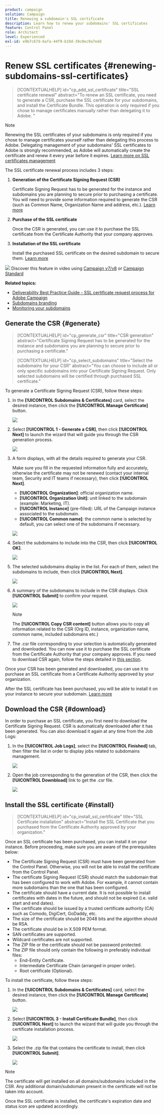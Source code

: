 ```yaml
---
product: campaign
solution: Campaign 
title: Renewing a subdomain's SSL certificate
description: Learn how to renew your subdomains' SSL certificates
feature: Control Panel
role: Architect
level: Experienced
exl-id: e9b7c67d-6afa-44f9-b19d-39c0ec9a7edd
---
```

# Renew SSL certificates {#renewing-subdomains-ssl-certificates}

>[!CONTEXTUALHELP]
>id="cp_add_ssl_certificate"
>title="SSL certificate renewal"
>abstract="To renew an SSL certificate, you need to generate a CSR, purchase the SSL certificate for your subdomains, and install the Certificate Bundle. This operation is only required if you chose to manage certificates manually rather than delegating it to Adobe. "

>[!NOTE]
>
>Renewing the SSL certificates of your subdomains is only required if you chose to manage certificates yourself rather than delegating this process to Adobe. Delegating management of your subdomains' SSL certificates to Adobe is strongly recommended, as Adobe will automatically create the certificate and renew it every year before it expires. [Learn more on SSL certificates management](monitoring-ssl-certificates.md#management)

The SSL certificate renewal process includes 3 steps:

1. **Generation of the Certificate Signing Request (CSR)**
    
    Certificate Signing Request has to be generated for the instance and subdomains you are planning to secure prior to purchasing a certificate.  You will need to provide some information required to generate the CSR (such as Common Name, Organization Name and address, etc.). [Learn more](#generate)

1. **Purchase of the SSL certificate**
    
    Once the CSR is generated, you can use it to purchase the SSL certificate from the Certificate Authority that your company approves.

1. **Installation of the SSL certificate**
    
    Install the purchased SSL certificate on the desired subdomain to secure them. [Learn more](#install)

![](assets/do-not-localize/how-to-video.png) Discover this feature in video using [Campaign v7/v8](https://experienceleague.adobe.com/docs/campaign-classic-learn/control-panel/subdomains-and-certificates/adding-ssl-certificates.html#subdomains-and-certificates) or [Campaign Standard](https://experienceleague.adobe.com/docs/campaign-standard-learn/control-panel/subdomains-and-certificates/adding-ssl-certificates.html#adding-ssl-certificates)

**Related topics:**

* [Deliverability Best Practice Guide - SSL certificate request process for Adobe Campaign](https://experienceleague.adobe.com/docs/deliverability-learn/deliverability-best-practice-guide/additional-resources/campaign/ac-ssl-certificate-request.html)
* [Subdomains branding](../../subdomains-certificates/using/subdomains-branding.md)
* [Monitoring your subdomains](../../subdomains-certificates/using/monitoring-subdomains.md)

## Generate the CSR {#generate}

>[!CONTEXTUALHELP]
>id="cp_generate_csr"
>title="CSR generation"
>abstract="Certificate Signing Request has to be generated for the instance and subdomains you are planning to secure prior to purchasing a certificate."

>[!CONTEXTUALHELP]
>id="cp_select_subdomains"
>title="Select the subdomains for your CSR"
>abstract="You can choose to include all or only specific subdomains into your Certificate Signing Request. Only selected subdomains will be certified through purchased SSL certificate."

To generate a Certificate Signing Request (CSR), follow these steps:

1. In the **[!UICONTROL Subdomains & Certificates]** card, select the desired instance, then click the **[!UICONTROL Manage Certificate]** button.

    ![](assets/renewal1.png)

1. Select **[!UICONTROL 1 - Generate a CSR]**, then click **[!UICONTROL Next]** to launch the wizard that will guide you through the CSR generation process.

    ![](assets/renewal2.png)

1. A form displays, with all the details required to generate your CSR.

    Make sure you fill in the requested information fully and accurately, otherwise the certificate may not be renewed (contact your internal team, Security and IT teams if necessary), then click **[!UICONTROL Next]**.

    * **[!UICONTROL Organization]**: official organization name.
    * **[!UICONTROL Organization Unit]**: unit linked to the subdomain (example: Marketing, IT).
    * **[!UICONTROL Instance]** (pre-filled): URL of the Campaign instance associated to the subdomain.
    * **[!UICONTROL Common name]**: the common name is selected by default, you can select one of the subdomains if necessary.

    ![](assets/renewal3.png)

1. Select the subdomains to include into the CSR, then click **[!UICONTROL OK]**.

    ![](assets/renewal4.png)

1. The selected subdomains display in the list. For each of them, select the subdomains to include, then click **[!UICONTROL Next]**.

    ![](assets/renewal5.png)

1. A summary of the subdomains to include in the CSR displays. Click **[!UICONTROL Submit]** to confirm your request.

    ![](assets/renewal6.png)

    >[!NOTE]
    >
    >The **[!UICONTROL Copy CSR content]** button allows you to copy all information related to the CSR (Org ID, instance, organization name, common name, included subdomains etc.)

1. The .csr file corresponding to your selection is automatically generated and downloaded. You can now use it to purchase the SSL certificate from the Certificate Authority that your company approves. If you need to download CSR again, follow the steps detailed in [this section](#download).

Once your CSR has been generated and downloaded, you can use it to purchase an SSL certificate from a Certificate Authority approved by your organization.

After the SSL certificate has been purchased, you will be able to install it on your instance to secure your subdomain. [Learn more](#install)

## Download the CSR {#download}

In order to purchase an SSL certificate, you first need to download the Certificate Signing Request. CSR is automatically downloaded after it has been generated. You can also download it again at any time from the Job Logs:

1. In the **[!UICONTROL Job Logs]**, select the **[!UICONTROL Finished]** tab, then filter the list in order to display jobs related to subdomains management.

    ![](assets/renewal-download.png)

1. Open the job corresponding to the generation of the CSR, then click the **[!UICONTROL Downbload]** link to get the .csr file.

    ![](assets/renewal-download-button.png)

## Install the SSL certificate {#install}

>[!CONTEXTUALHELP]
>id="cp_install_ssl_certificate"
>title="SSL Certificate installation"
>abstract="Install the SSL Certificate that you purchased from the Certificate Authority approved by your organization."

Once an SSL certificate has been purchased, you can install it on your instance. Before proceeding, make sure you are aware of the prerequisites below:

* The Certificate Signing Request (CSR) must have been generated from the Control Panel. Otherwise, you will not be able to install the certificate from the Control Panel.
* The certificate Signing Request (CSR) should match the subdomain that has been configured to work with Adobe. For example, it cannot contain more subdomains than the one that has been configured.
* The certificate should have a current date. It is not possible to install certificates with dates in the future, and should not be expired (i.e. valid start and end dates).
* The certificate should be issued by a trusted certificate authority (CA) such as Comodo, DigiCert, GoDaddy, etc.
* The size of the certificate should be 2048 bits and the algorithm should be RSA.
* The certificate should be in X.509 PEM format.
* SAN certificates are supported.
* Wildcard certificates are not supported.
* The ZIP file or the certificate should not be password protected.
* The ZIP file should only contain the following in preferably individual files:
    * End-Entity Certificate.
    * Intermediate Certificate Chain (arranged in proper order).
    * Root certificate (Optional).

To install the certificate, follow these steps:

1. In the **[!UICONTROL Subdomains & Certificates]** card, select the desired instance, then click the **[!UICONTROL Manage Certificate]** button.

    ![](assets/renewal1.png)

1. Select **[!UICONTROL 3 - Install Certificate Bundle]**, then click **[!UICONTROL Next]** to launch the wizard that will guide you through the certificate installation process.

    ![](assets/install1.png)

1. Select the .zip file that contains the certificate to install, then click **[!UICONTROL Submit]**.

    ![](assets/install2.png)

>[!NOTE]
>
>The certificate will get installed on all domains/subdomains included in the CSR. Any additional domain/subdomain present in the certificate will not be taken into account.

Once the SSL certificate is installed, the certificate's expiration date and status icon are updated accordingly.

